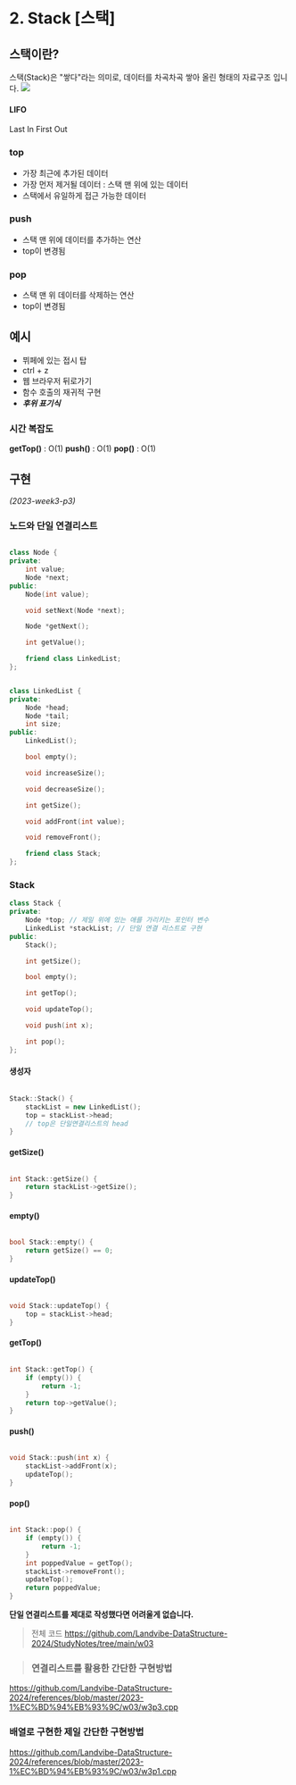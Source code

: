 # 2. Stack [스택]

## 스택이란?
스택(Stack)은 "쌓다"라는 의미로, 데이터를 차곡차곡 쌓아 올린 형태의 자료구조 입니다.
![](https://velog.velcdn.com/images/genius00hwan/post/c9bf2ae1-b268-4824-868b-e165ea812982/image.png)


#### LIFO
Last In First Out

### top
- 가장 최근에 추가된 데이터
- 가장 먼저 제거될 데이터
: 스택 맨 위에 있는 데이터
- 스택에서 유일하게 접근 가능한 데이터

### push
- 스택 맨 위에 데이터를 추가하는 연산
- top이 변경됨

### pop
- 스택 맨 위 데이터를 삭제하는 연산
- top이 변경됨

## 예시
- 뷔페에 있는 접시 탑
- ctrl + z
- 웹 브라우저 뒤로가기
- 함수 호출의 재귀적 구현
- _**후위 표기식**_

### 시간 복잡도
**getTop()** : O(1)
**push()** : O(1)
**pop()** : O(1)


## 구현
_(2023-week3-p3)_
### 노드와 단일 연결리스트
```cpp

class Node {
private:
    int value;
    Node *next;
public:
    Node(int value);

    void setNext(Node *next);

    Node *getNext();

    int getValue();

    friend class LinkedList;
};


class LinkedList {
private:
    Node *head;
    Node *tail;
    int size;
public:
    LinkedList();

    bool empty();

    void increaseSize();

    void decreaseSize();

    int getSize();

    void addFront(int value);

    void removeFront();

    friend class Stack;
};
```
### Stack
```cpp
class Stack {
private:
    Node *top; // 제일 위에 있는 애를 가리키는 포인터 변수
    LinkedList *stackList; // 단일 연결 리스트로 구현
public:
    Stack();

    int getSize();

    bool empty();

    int getTop();

    void updateTop();

    void push(int x);

    int pop();
};
```
#### 생성자
```cpp

Stack::Stack() {
    stackList = new LinkedList();
    top = stackList->head;
    // top은 단일연결리스트의 head
}
```
#### getSize()
```cpp

int Stack::getSize() {
    return stackList->getSize();
}

```
#### empty()
```cpp

bool Stack::empty() {
    return getSize() == 0;
}
```
#### updateTop()
```cpp

void Stack::updateTop() {
    top = stackList->head;
}
```
#### getTop()
```cpp

int Stack::getTop() {
    if (empty()) {
        return -1;
    }
    return top->getValue();
}
```
#### push()
```cpp

void Stack::push(int x) {
    stackList->addFront(x);
    updateTop();
}
```
#### pop()
```cpp

int Stack::pop() {
    if (empty()) {
        return -1;
    }
    int poppedValue = getTop();
    stackList->removeFront();
    updateTop();
    return poppedValue;
}
```
**단일 연결리스트를 제대로 작성했다면 어려울게 없습니다.**

>전체 코드
https://github.com/Landvibe-DataStructure-2024/StudyNotes/tree/main/w03

>### 연결리스트를 활용한 간단한 구현방법
https://github.com/Landvibe-DataStructure-2024/references/blob/master/2023-1%EC%BD%94%EB%93%9C/w03/w3p3.cpp
### 배열로 구현한 제일 간단한 구현방법
https://github.com/Landvibe-DataStructure-2024/references/blob/master/2023-1%EC%BD%94%EB%93%9C/w03/w3p1.cpp

